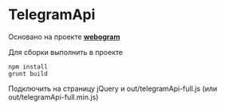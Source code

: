 # TelegramApi

Основано на проекте [**webogram**](https://github.com/zhukov/webogram)  

Для сборки выполнить в проекте
```
npm install
grunt build
```

Подключить на страницу jQuery и out/telegramApi-full.js (или out/telegramApi-full.min.js)
